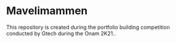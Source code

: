 # Mavelimammen
This repository is created during the portfolio building competition conducted by Gtech during the Onam 2K21..
